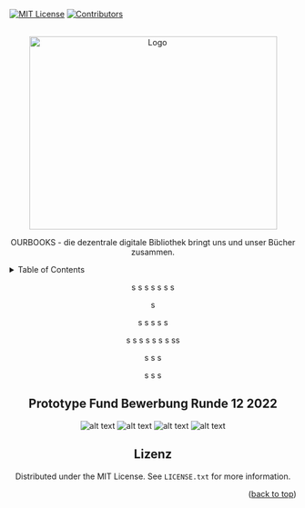 <div id="top"></div>

<!-- PROJECT SHIELDS -->
[![MIT License][license-shield]][license-url]
[![Contributors][contributors-shield]][contributors-url]

<!-- PROJECT LOGO -->
<br />
<div align="center">
  <a href="https://github.com/norvin-sourcecode/ourbook-react-native-app">
    <img src="https://github.com/norvin-sourcecode/ourbooks/blob/main/repository-assets/ourbooknewlogo.png" alt="Logo" width="435" height="340">
  </a>

OURBOOKS - die dezentrale digitale Bibliothek bringt uns und unser Bücher zusammen.
  
<!-- TABLE OF CONTENTS -->
<div width="100%" align="left">
  <details>
  <summary>Table of Contents</summary>
  <div>
    <ol>          
      <li>
        <a href="#über das Projekt">About The Project</a>
        <ul>
          <li><a href="#Tech-Stack">Built With</a></li>
        </ul>
      </li>
      <li><a href="#Prototype Fund Bewerbung Runde 12 2022">Prototype Fund Bewerbung Runde 12 2022</a></li>
      <li><a href="#Lizenz">Lizenz</a></li>
      <li><a href="#Kontakt">Contact</a></li>
    </ol>
  </details>
</div>
  
  s
  s
  s
  s
  s
  s
  s
  
  s
  
  s
  s
  s
  s
  s
  
  s
  s
  s
  s
  s
  s
  s
  ss
  
  s
  s
  s
  
  s
  s
  s
<!-- Application -->
## Prototype Fund Bewerbung Runde 12 2022
  
![alt text](https://github.com/norvin-sourcecode/ourbooks/blob/main/repository-assets/ourbooks_pdf_bild_1.png?raw=true)
![alt text](https://github.com/norvin-sourcecode/ourbooks/blob/main/repository-assets/ourbooks_pdf_bild_2.png?raw=true)
![alt text](https://github.com/norvin-sourcecode/ourbooks/blob/main/repository-assets/ourbooks_pdf_bild_3.png?raw=true)
![alt text](https://github.com/norvin-sourcecode/ourbooks/blob/main/repository-assets/ourbooks_pdf_bild_4.png?raw=true)

<!-- LICENSE -->
## Lizenz

Distributed under the MIT License. See `LICENSE.txt` for more information.

<p align="right">(<a href="#top">back to top</a>)</p>

<!-- MARKDOWN LINKS & IMAGES -->
[contributors-shield]: https://img.shields.io/github/contributors/norvin-sourcecode/ourbooks.svg?style=for-the-badge
[contributors-url]: https://github.com/norvin-sourcecode/ourbooks/graphs/contributors
[license-shield]: https://img.shields.io/github/license/norvin-sourcecode/ourbooks.svg?style=for-the-badge
[license-url]: https://github.com/norvin-sourcecode/ourbooks/blob/main/LICENSE
